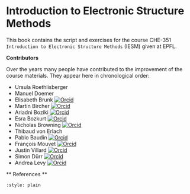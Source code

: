 Introduction to Electronic Structure Methods
==============================================

This book contains the script and exercises for the course CHE-351 `Introduction to Electronic Structure Methods` (IESM) given at EPFL. 

**Contributors**

Over the years many people have contributed to the improvement of the course materials. They appear here in chronological order:

* Ursula Roethlisberger
* Manuel Doemer 
* Elisabeth Brunk [![Orcid](./images/orcid.png)]( https://orcid.org/0000-0001-8578-8658) 
* Martin Bircher [![Orcid](./images/orcid.png)]( https://orcid.org/0000-0002-6905-3130)
* Ariadni Boziki [![Orcid](./images/orcid.png)]( https://orcid.org/0000-0002-2347-8993)
* Esra Bozkurt [![Orcid](./images/orcid.png)]( https://orcid.org/0000-0001-8492-1162)
* Nicholas Browning  [![Orcid](./images/orcid.png)]( https://orcid.org/0000-0002-7859-6495)
* Thibaud von Erlach 
* Pablo Baudin [![Orcid](./images/orcid.png)]( https://orcid.org/0000-0001-7233-645X)
* François Mouvet [![Orcid](./images/orcid.png)](https://orcid.org/0000-0002-0416-2598)
* Justin Villard [![Orcid](./images/orcid.png)]( https://orcid.org/0000-0003-4606-319X)
* Simon Dürr  [![Orcid](./images/orcid.png)]( https://orcid.org/0000-0002-4304-8106)
* Andrea Levy [![Orcid](./images/orcid.png)]( https://orcid.org/0000-0003-1255-859X)


** References **

```{bibliography}
:style: plain
```